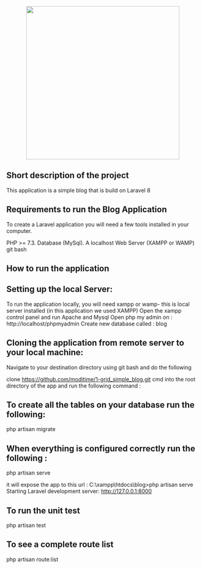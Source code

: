 <p align="center"><a href="https://laravel.com" target="_blank"><img src="https://raw.githubusercontent.com/laravel/art/master/logo-lockup/5%20SVG/2%20CMYK/1%20Full%20Color/laravel-logolockup-cmyk-red.svg" width="400"></a></p>

## Short description of the project 
This application is a simple blog that is build on Laravel 8 

## Requirements to run the Blog Application 
To create a Laravel application you will need a few tools installed in your computer.

PHP >= 7.3.
Database (MySql).
A localhost Web Server (XAMPP or WAMP)
git bash 

## How to run the application 

## Setting up the local Server: 

To run the application locally, you will need xampp or wamp- this is local server installed (in this application we used XAMPP)
Open the xampp control panel and run Apache and Mysql
Open php my admin on : http://localhost/phpmyadmin
Create new database called : blog

## Cloning the application from remote server to your local machine:
Navigate to your destination directory using git bash and do the following

clone https://github.com/moditime/1-grid_simple_blog.git
cmd into  the root directory of the app and run the following command : 


## To create all the  tables on your database run the following: 
php artisan migrate

## When everything is configured correctly run the following : 

php artisan serve

it will expose the app to this url : C:\xampp\htdocs\blog>php artisan serve
Starting Laravel development server: http://127.0.0.1:8000

## To run the unit test 
php artisan test

## To see a complete route list 
php artisan route:list
